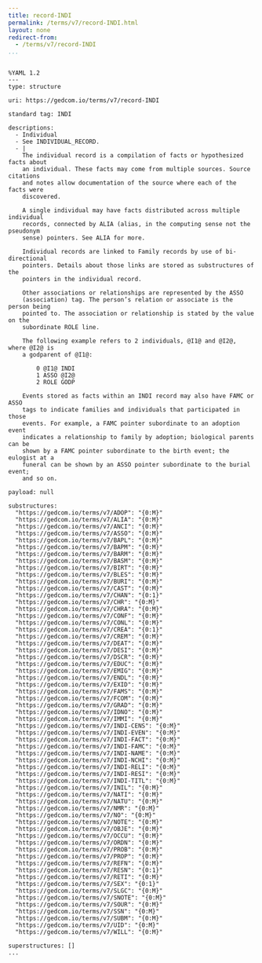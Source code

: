 ```yaml
---
title: record-INDI
permalink: /terms/v7/record-INDI.html
layout: none
redirect-from:
  - /terms/v7/record-INDI
...
```


```

%YAML 1.2
---
type: structure

uri: https://gedcom.io/terms/v7/record-INDI

standard tag: INDI

descriptions:
  - Individual
  - See INDIVIDUAL_RECORD.
  - |
    The individual record is a compilation of facts or hypothesized facts about
    an individual. These facts may come from multiple sources. Source citations
    and notes allow documentation of the source where each of the facts were
    discovered.
    
    A single individual may have facts distributed across multiple individual
    records, connected by ALIA (alias, in the computing sense not the pseudonym
    sense) pointers. See ALIA for more.
    
    Individual records are linked to Family records by use of bi-directional
    pointers. Details about those links are stored as substructures of the
    pointers in the individual record.
    
    Other associations or relationships are represented by the ASSO
    (association) tag. The person’s relation or associate is the person being
    pointed to. The association or relationship is stated by the value on the
    subordinate ROLE line.
    
    The following example refers to 2 individuals, @I1@ and @I2@, where @I2@ is
    a godparent of @I1@:
    
        0 @I1@ INDI
        1 ASSO @I2@
        2 ROLE GODP
    
    Events stored as facts within an INDI record may also have FAMC or ASSO
    tags to indicate families and individuals that participated in those
    events. For example, a FAMC pointer subordinate to an adoption event
    indicates a relationship to family by adoption; biological parents can be
    shown by a FAMC pointer subordinate to the birth event; the eulogist at a
    funeral can be shown by an ASSO pointer subordinate to the burial event;
    and so on.

payload: null

substructures:
  "https://gedcom.io/terms/v7/ADOP": "{0:M}"
  "https://gedcom.io/terms/v7/ALIA": "{0:M}"
  "https://gedcom.io/terms/v7/ANCI": "{0:M}"
  "https://gedcom.io/terms/v7/ASSO": "{0:M}"
  "https://gedcom.io/terms/v7/BAPL": "{0:M}"
  "https://gedcom.io/terms/v7/BAPM": "{0:M}"
  "https://gedcom.io/terms/v7/BARM": "{0:M}"
  "https://gedcom.io/terms/v7/BASM": "{0:M}"
  "https://gedcom.io/terms/v7/BIRT": "{0:M}"
  "https://gedcom.io/terms/v7/BLES": "{0:M}"
  "https://gedcom.io/terms/v7/BURI": "{0:M}"
  "https://gedcom.io/terms/v7/CAST": "{0:M}"
  "https://gedcom.io/terms/v7/CHAN": "{0:1}"
  "https://gedcom.io/terms/v7/CHR": "{0:M}"
  "https://gedcom.io/terms/v7/CHRA": "{0:M}"
  "https://gedcom.io/terms/v7/CONF": "{0:M}"
  "https://gedcom.io/terms/v7/CONL": "{0:M}"
  "https://gedcom.io/terms/v7/CREA": "{0:1}"
  "https://gedcom.io/terms/v7/CREM": "{0:M}"
  "https://gedcom.io/terms/v7/DEAT": "{0:M}"
  "https://gedcom.io/terms/v7/DESI": "{0:M}"
  "https://gedcom.io/terms/v7/DSCR": "{0:M}"
  "https://gedcom.io/terms/v7/EDUC": "{0:M}"
  "https://gedcom.io/terms/v7/EMIG": "{0:M}"
  "https://gedcom.io/terms/v7/ENDL": "{0:M}"
  "https://gedcom.io/terms/v7/EXID": "{0:M}"
  "https://gedcom.io/terms/v7/FAMS": "{0:M}"
  "https://gedcom.io/terms/v7/FCOM": "{0:M}"
  "https://gedcom.io/terms/v7/GRAD": "{0:M}"
  "https://gedcom.io/terms/v7/IDNO": "{0:M}"
  "https://gedcom.io/terms/v7/IMMI": "{0:M}"
  "https://gedcom.io/terms/v7/INDI-CENS": "{0:M}"
  "https://gedcom.io/terms/v7/INDI-EVEN": "{0:M}"
  "https://gedcom.io/terms/v7/INDI-FACT": "{0:M}"
  "https://gedcom.io/terms/v7/INDI-FAMC": "{0:M}"
  "https://gedcom.io/terms/v7/INDI-NAME": "{0:M}"
  "https://gedcom.io/terms/v7/INDI-NCHI": "{0:M}"
  "https://gedcom.io/terms/v7/INDI-RELI": "{0:M}"
  "https://gedcom.io/terms/v7/INDI-RESI": "{0:M}"
  "https://gedcom.io/terms/v7/INDI-TITL": "{0:M}"
  "https://gedcom.io/terms/v7/INIL": "{0:M}"
  "https://gedcom.io/terms/v7/NATI": "{0:M}"
  "https://gedcom.io/terms/v7/NATU": "{0:M}"
  "https://gedcom.io/terms/v7/NMR": "{0:M}"
  "https://gedcom.io/terms/v7/NO": "{0:M}"
  "https://gedcom.io/terms/v7/NOTE": "{0:M}"
  "https://gedcom.io/terms/v7/OBJE": "{0:M}"
  "https://gedcom.io/terms/v7/OCCU": "{0:M}"
  "https://gedcom.io/terms/v7/ORDN": "{0:M}"
  "https://gedcom.io/terms/v7/PROB": "{0:M}"
  "https://gedcom.io/terms/v7/PROP": "{0:M}"
  "https://gedcom.io/terms/v7/REFN": "{0:M}"
  "https://gedcom.io/terms/v7/RESN": "{0:1}"
  "https://gedcom.io/terms/v7/RETI": "{0:M}"
  "https://gedcom.io/terms/v7/SEX": "{0:1}"
  "https://gedcom.io/terms/v7/SLGC": "{0:M}"
  "https://gedcom.io/terms/v7/SNOTE": "{0:M}"
  "https://gedcom.io/terms/v7/SOUR": "{0:M}"
  "https://gedcom.io/terms/v7/SSN": "{0:M}"
  "https://gedcom.io/terms/v7/SUBM": "{0:M}"
  "https://gedcom.io/terms/v7/UID": "{0:M}"
  "https://gedcom.io/terms/v7/WILL": "{0:M}"

superstructures: []
...

```
